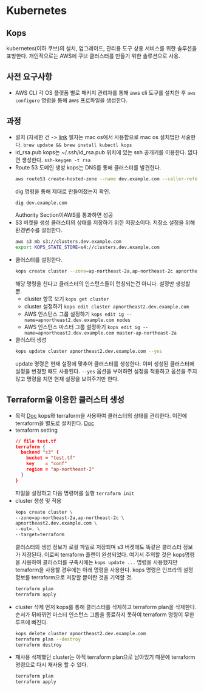 # Kubernetes

## Kops
kubernetes(이하 쿠브)의 설치, 업그레이드, 관리용 도구
상용 서비스를 위한 솔루션을 표방한다. 개인적으로는 AWS에 쿠브
클러스터를 만들기 위한 솔루션으로 사용.

## 사전 요구사항
* AWS CLI
  각 OS 플랫폼 별로 패키지 관리자를 통해 aws cli 도구를 설치한 후
  `aws configure` 명령을 통해 aws 프로파일을 생성한다.
  
## 과정
* 설치 (자세한 건 -> [link](https://kubernetes.io/docs/getting-started-guides/kops/)
  필자는 mac os에서 사용함으로 mac os 설치법만 서술한다.
  `brew update && brew install kubectl kops`
* id\_rsa.pub
  kops는 ~/.ssh/id\_rsa.pub 위치에 있는 ssh 공개키를 이용한다.
  없다면 생성한다. `ssh-keygen -t rsa`
* Route 53 도메인 생성
  kops는 DNS를 통해 클러스터를 발견한다.
  ```bash
  aws route53 create-hosted-zone --name dev.example.com --caller-reference 1
  ```
  dig 명령을 통해 제대로 만들어졌는지 확인.
  ```bash
  dig dev.example.com
  ```
  Authority Section이AWS를 통과하면 성공
* S3 버켓을 생성
  클러스터의 상태를 저장하기 위한 저장소이다.
  저장소 설정을 위해 환경변수를 설정한다.
  ```bash
  aws s3 mb s3://clusters.dev.example.com
  export KOPS_STATE_STORE=s4://clusters.dev.example.com
  ```
* 클러스터를 설정한다.
  ```bash
  kops create cluster --zone=ap-northeast-2a,ap-northeast-2c apnortheast2.dev.example.com
  ```
  해당 명령을 친다고 클러스터의 인스턴스들이 런칭되는건 아니다. 설정만 생성할 뿐.
  * cluster 항목 보기 `kops get cluster`
  * cluster 설정하기 `kops edit cluster apnortheast2.dev.example.com`
  * AWS 인스턴스 그룹 설정하기 `kops edit ig --name=apnortheast2.dev.example.com nodes`
  * AWS 인스턴스 마스터 그룹 설정하기 `kops edit ig --name=apnortheast2.dev.example.com master-ap-northeast-2a`
* 클러스터 생성
  ```bash
  kops update cluster apnortheast2.dev.example.com --yes
  ```
  update 명령은 현재 설정에 맞추어 클러스터를 생성한다.
  이미 생성된 클러스터에 설정을 변경할 때도 사용된다.
  `--yes` 옵션을 부여하면 설정을 적용하고 옵션을 주지않고 명령을 치면
  현재 설정을 보여주기만 한다.

## Terraform을 이용한 클러스터 생성
* 목적 [Doc](https://github.com/kubernetes/kops/blob/master/docs/terraform.md) 
  kops와 terraform을 사용하여 클러스터의 상태를 관리한다.
  이전에 terraform을 별도로 설치한다. [Doc](https://www.terraform.io/intro/getting-started/install.html)
* terraform setting
  ```json
  // file test.tf
  terraform {
    backend "s3" {
      bucket = "test.tf"
      key    = "conf"
      region = "ap-northeast-2"
    }
  }
  ```
  파일을 설정하고 다음 명령어를 실행
  `terraform init`
* cluster 생성 및 적용
  ```bash
  kops create cluster \
  --zone=ap-northeast-2a,ap-northeast-2c \
  apnortheast2.dev.example.com \
  --out=. \
  --target=terraform
  ```
  클러스터의 생성 정보가 로컬 파일로 저장되며
  s3 버켓에도 똑같은 클러스터 정보가 저장된다.
  이로써 terraform 플랜이 완성되었다. 
  여기서 주의할 것은 kops명령을 사용하여 클러스터를 구축시에는
  `kops update ...` 명령을 사용했지만 terraform을 사용할 경우에는
  아래 명령을 사용한다. kops 명령은 인프라의 설정 정보를 terraform으로
  저장할 뿐이란 것을 기억할 것.
  ```bash
  terraform plan
  terraform apply
  ```
* cluster 삭제
  먼저 kops를 통해 클러스터를 삭제하고
  terraform plan을 삭제한다. 순서가 뒤바뀌면 마스터 인스턴스 그룹을
  종료하지 못하여 terraform 명령이 무한 루프에 빠진다.
  ```bash
  kops delete cluster apnortheast2.dev.example.com
  terraform plan --destroy
  terraform destroy
  ```
* 재사용
  삭제했던 cluster는 아직 terraform plan으로 남아있기 때문에
  terraform명령으로 다시 재사용 할 수 있다.
  ```bash 
  terraform plan
  terraform apply
  ```
